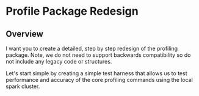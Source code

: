 # Profile Package Redesign

## Overview
I want you to create a detailed, step by step redesign of the profiling package. Note, we do not need to support backwards compatibility so do not include any legacy code or structures.

Let's start simple by creating a simple test harness that allows us to test performance and accuracy of the core profiling commands using the local spark cluster. 
